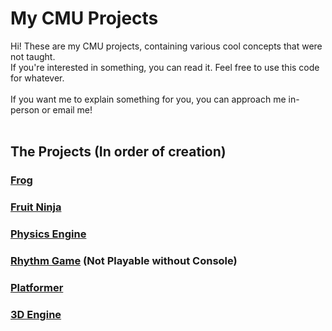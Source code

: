 # My CMU Projects

Hi! These are my CMU projects, containing various cool concepts that were not taught.<br>
If you're interested in something, you can read it. Feel free to use this code for whatever.<br>
<br>
If you want me to explain something for you, you can approach me in-person or email me!<br>
<br>
## The Projects (In order of creation)
### [Frog](https://academy.cs.cmu.edu/sharing/blanchedAlmondLobster1031)
### [Fruit Ninja](https://academy.cs.cmu.edu/sharing/sandyBrownSnake5036)
### [Physics Engine](https://academy.cs.cmu.edu/sharing/khakiTiger2896)
### [Rhythm Game](https://academy.cs.cmu.edu/sharing/khakiHorse6490) (Not Playable without Console)
### [Platformer](https://academy.cs.cmu.edu/sharing/siennaCrocodile4809)
### [3D Engine](https://academy.cs.cmu.edu/sharing/blueVioletTiger7209)
